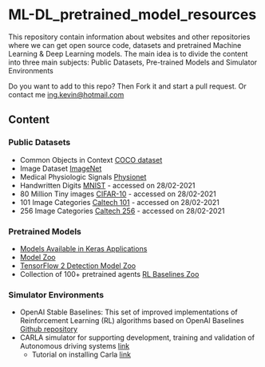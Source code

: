 # ML-DL_pretrained_model_resources
This repository contain information about websites and other repositories where we can get open source code, datasets and pretrained Machine Learning & Deep Learning models. The main idea is to divide the content into three main subjects: Public Datasets, Pre-trained Models and Simulator Environments

Do you want to add to this repo? Then Fork it and start a pull request. Or contact me ing.kevin@hotmail.com

## Content

### Public Datasets
* Common Objects in Context [COCO dataset](https://cocodataset.org/#home)
* Image Dataset [ImageNet](http://www.image-net.org/)
* Medical Physiologic Signals [Physionet](https://www.physionet.org/)
* Handwritten Digits [MNIST](http://yann.lecun.com/exdb/mnist/) - accessed on 28/02-2021
* 80 Million Tiny images [CIFAR-10](http://www.cs.utoronto.ca/~kriz/cifar.html) - accessed on 28/02-2021
* 101 Image Categories [Caltech 101](http://www.vision.caltech.edu/Image_Datasets/Caltech101/) - accessed on 28/02-2021
* 256 Image Categories [Caltech 256](http://www.vision.caltech.edu/Image_Datasets/Caltech256/) - accessed on 28/02-2021


### Pretrained Models
* [Models Available in Keras Applications](https://keras.io/api/applications/)
* [Model Zoo](https://modelzoo.co/)
* [TensorFlow 2 Detection Model Zoo](https://github.com/tensorflow/models/blob/master/research/object_detection/g3doc/tf2_detection_zoo.md)
* Collection of 100+ pretrained agents [RL Baselines Zoo](https://github.com/araffin/rl-baselines-zoo)


### Simulator Environments
* OpenAI Stable Baselines: This set of improved implementations of Reinforcement Learning (RL) algorithms based on OpenAI Baselines [Github repository](https://github.com/hill-a/stable-baselines) 
* CARLA simulator for supporting development, training and validation of Autonomous driving systems [link](https://carla.org/)
  *  Tutorial on installing Carla [link](https://www.youtube.com/watch?v=IlnayhRIL7g&t=43s)

